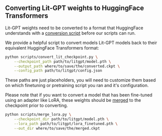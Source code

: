 ## Converting Lit-GPT weights to HuggingFace Transformers

Lit-GPT weights need to be converted to a format that HuggingFace understands with a [conversion script](../scripts/convert_lit_checkpoint.py) before our scripts can run.

We provide a helpful script to convert models Lit-GPT models back to their equivalent HuggingFace Transformers format:

```sh
python scripts/convert_lit_checkpoint.py \
    --checkpoint_path path/to/litgpt/model.pth \
    --output_path where/to/save/the/converted.ckpt \
    --config_path path/to/litgpt/config.json
```

These paths are just placeholders, you will need to customize them based on which finetuning or pretraining script you ran and it's configuration.

Please note that if you want to convert a model that has been fine-tuned using an adapter like LoRA, these weights should be [merged](../scripts/merge_lora.py) to the checkpoint prior to converting.

```sh
python scripts/merge_lora.py \
    --checkpoint_dir path/to/litgpt/model.pth \
    --lora_path path/to/litgpt/lora_finetuned.pth \
    --out_dir where/to/save/the/merged.ckpt
```
